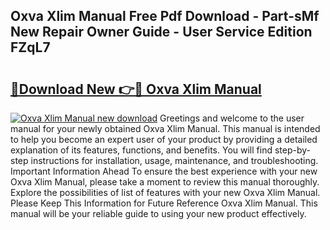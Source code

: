 ## Oxva Xlim Manual Free Pdf Download - Part-sMf New Repair Owner Guide - User Service Edition FZqL7

# <h2><a href="http://cf29333.oget.top/?id=Oxva+Xlim+Manual">🔗Download New 👉🔴 Oxva Xlim Manual</a></h2>

[![Oxva Xlim Manual new download](https://i.imgur.com/5g1atiW.png)](http://cf29333.oget.top/?id=Oxva+Xlim+Manual)
Greetings and welcome to the user manual for your newly obtained Oxva Xlim Manual. This manual is intended to help you become an expert user of your product by providing a detailed explanation of its features, functions, and benefits. You will find step-by-step instructions for installation, usage, maintenance, and troubleshooting. Important Information Ahead To ensure the best experience with your new Oxva Xlim Manual, please take a moment to review this manual thoroughly. Explore the possibilities of list of features with your new Oxva Xlim Manual. Please Keep This Information for Future Reference Oxva Xlim Manual. This manual will be your reliable guide to using your new product effectively.
